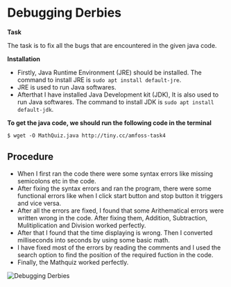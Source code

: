 # Debugging Derbies
**Task**

The task is to fix all the bugs that are encountered in the given java code.

**Installation**
- Firstly, Java Runtime Environment (JRE) should be installed. The command to install JRE is `sudo apt install default-jre`.
- JRE is used to run Java softwares.
- Afterthat I have installed Java Development kit (JDK), It is also used to run Java softwares. The command to install JDK is `sudo apt install default-jdk`.

**To get the java code, we should run the following code in the terminal** 

`$ wget -O MathQuiz.java http://tiny.cc/amfoss-task4`


## Procedure
- When I first ran the code there were some syntax errors like missing semicolons etc in the code.
- After fixing the syntax errors and ran the program, there were some functional errors like when I click start button and stop button it triggers and vice versa.
- After all the errors are fixed, I found that some Arithematical errors were written wrong in the code. After fixing them, Addition, Subtraction, Mulitiplication and Division worked perfectly.
- After that I found that the time displaying is wrong. Then I converted milliseconds into seconds by using some basic math. 
- I have fixed most of the errors by reading the comments and I used the search option to find the position of the required fuction in the code.
- Finally, the Mathquiz worked perfectly.

![Debugging Derbies](https://user-images.githubusercontent.com/74526207/114981120-1a228c00-9eab-11eb-9c40-4a6932f2aa42.jpeg)
